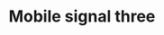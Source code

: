 ---
title: Mobile signal three
tags: ["mobile", "signal", "three", "cellular", "network", "connection", "strength"]
icon: mobile-signal-three
svg: '<svg xmlns="http://www.w3.org/2000/svg" width="24" height="24" fill="none" viewBox="0 0 24 24" stroke-width="1.5" stroke-linecap="round" stroke-linejoin="round" stroke="currentColor"><path d="M3 21v-1m9 1v-9m-4.5 9v-5"/></svg>'
---